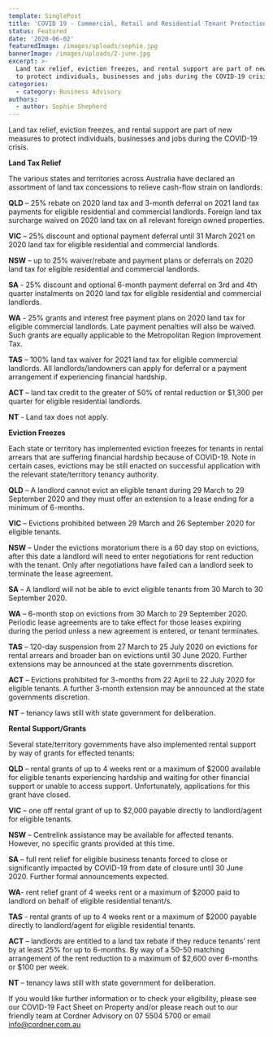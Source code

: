 ```yaml
---
template: SinglePost
title: 'COVID 19 - Commercial, Retail and Residential Tenant Protections'
status: Featured
date: '2020-06-02'
featuredImage: /images/uploads/sophie.jpg
bannerImage: /images/uploads/2-june.jpg
excerpt: >-
  Land tax relief, eviction freezes, and rental support are part of new measures
  to protect individuals, businesses and jobs during the COVID-19 crisis
categories:
  - category: Business Advisory
authors:
  - author: Sophie Shepherd
---
```

Land tax relief, eviction freezes, and rental support are part of new measures to protect individuals, businesses and jobs during the COVID-19 crisis.

**Land Tax Relief**

The various states and territories across Australia have declared an assortment of land tax concessions to relieve cash-flow strain on landlords: 

**QLD** – 25% rebate on 2020 land tax and 3-month deferral on 2021 land tax payments for eligible residential and commercial landlords. Foreign land tax surcharge waived on 2020 land tax on all relevant foreign owned properties. 

**VIC** – 25% discount and optional payment deferral until 31 March 2021 on 2020 land tax for eligible residential and commercial landlords.

**NSW** – up to 25% waiver/rebate and payment plans or deferrals on 2020 land tax for eligible residential and commercial landlords.

**SA** - 25% discount and optional 6-month payment deferral on 3rd and 4th quarter instalments on 2020 land tax for eligible residential and commercial landlords.

**WA** - 25% grants and interest free payment plans on 2020 land tax for eligible commercial landlords. Late payment penalties will also be waived. Such grants are equally applicable to the Metropolitan Region Improvement Tax. 

**TAS** – 100% land tax waiver for 2021 land tax for eligible commercial landlords. All landlords/landowners can apply for deferral or a payment arrangement if experiencing financial hardship. 

**ACT** – land tax credit to the greater of 50% of rental reduction or $1,300 per quarter for eligible residential landlords. 

**NT** - Land tax does not apply. 

**Eviction Freezes**

Each state or territory has implemented eviction freezes for tenants in rental arrears that are suffering financial hardship because of COVID-19. Note in certain cases, evictions may be still enacted on successful application with the relevant state/territory tenancy authority. 

**QLD** – A landlord cannot evict an eligible tenant during 29 March to 29 September 2020 and they must offer an extension to a lease ending for a minimum of 6-months.

**VIC** – Evictions prohibited between 29 March and 26 September 2020 for eligible tenants. 

**NSW** – Under the evictions moratorium there is a 60 day stop on evictions, after this date a landlord will need to enter negotiations for rent reduction with the tenant. Only after negotiations have failed can a landlord seek to terminate the lease agreement. 

**SA** – A landlord will not be able to evict eligible tenants from 30 March to 30 September 2020. 

**WA** – 6-month stop on evictions from 30 March to 29 September 2020. Periodic lease agreements are to take effect for those leases expiring during the period unless a new agreement is entered, or tenant terminates. 

**TAS** – 120-day suspension from 27 March to 25 July 2020 on evictions for rental arrears and broader ban on evictions until 30 June 2020. Further extensions may be announced at the state governments discretion.  

**ACT** – Evictions prohibited for 3-months from 22 April to 22 July 2020 for eligible tenants. A further 3-month extension may be announced at the state governments discretion.  

**NT** – tenancy laws still with state government for deliberation. 

**Rental Support/Grants**

Several state/territory governments have also implemented rental support by way of grants for effected tenants:

**QLD** – rental grants of up to 4 weeks rent or a maximum of $2000 available for eligible tenants experiencing hardship and waiting for other financial support or unable to access support. Unfortunately, applications for this grant have closed. 

**VIC** – one off rental grant of up to $2,000 payable directly to landlord/agent for eligible tenants.  

**NSW** – Centrelink assistance may be available for affected tenants. However, no specific grants provided at this time. 

**SA** – full rent relief for eligible business tenants forced to close or significantly impacted by COVID-19 from date of closure until 30 June 2020. Further formal announcements expected. 

**WA**- rent relief grant of 4 weeks rent or a maximum of $2000 paid to landlord on behalf of eligible residential tenant/s. 

**TAS** - rental grants of up to 4 weeks rent or a maximum of $2000 payable directly to landlord/agent for eligible residential tenants.

**ACT** – landlords are entitled to a land tax rebate if they reduce tenants’ rent by at least 25% for up to 6-months. By way of a 50-50 matching arrangement of the rent reduction to a maximum of $2,600 over 6-months or $100 per week.

**NT** – tenancy laws still with state government for deliberation.

If you would like further information or to check your eligibility, please see our COVID-19 Fact Sheet on Property and/or please reach out to our friendly team at Cordner Advisory on 07 5504 5700 or email info@cordner.com.au
